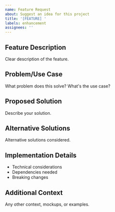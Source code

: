 ```yaml
---
name: Feature Request
about: Suggest an idea for this project
title: '[FEATURE] '
labels: enhancement
assignees: ''
---
```


## Feature Description

Clear description of the feature.

## Problem/Use Case

What problem does this solve? What's the use case?

## Proposed Solution

Describe your solution.

## Alternative Solutions

Alternative solutions considered.

## Implementation Details

- Technical considerations
- Dependencies needed
- Breaking changes

## Additional Context

Any other context, mockups, or examples.
